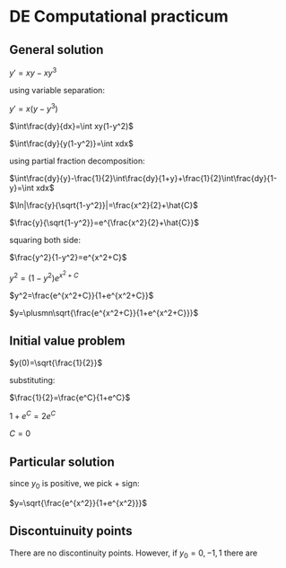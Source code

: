 # DE Computational practicum

## General solution

$y'=xy-xy^3$

using variable separation:

$y'=x(y-y^3)$

$\int\frac{dy}{dx}=\int xy(1-y^2)$

$\int\frac{dy}{y(1-y^2)}=\int xdx$

using partial fraction decomposition:

$\int\frac{dy}{y}-\frac{1}{2}\int\frac{dy}{1+y}+\frac{1}{2}\int\frac{dy}{1-y}=\int xdx$

$\ln|\frac{y}{\sqrt{1-y^2}}|=\frac{x^2}{2}+\hat{C}$

$\frac{y}{\sqrt{1-y^2}}=e^{\frac{x^2}{2}+\hat{C}}$

squaring both side:

$\frac{y^2}{1-y^2}=e^{x^2+C}$

$y^2=(1-y^2)e^{x^2+C}$

$y^2=\frac{e^{x^2+C}}{1+e^{x^2+C}}$

$y=\plusmn\sqrt{\frac{e^{x^2+C}}{1+e^{x^2+C}}}$

## Initial value problem

$y(0)=\sqrt{\frac{1}{2}}$

substituting:

$\frac{1}{2}=\frac{e^C}{1+e^C}$

$1+e^C=2e^C$

$C = 0$

## Particular solution

since $y_0$ is positive, we pick $+$ sign:

$y=\sqrt{\frac{e^{x^2}}{1+e^{x^2}}}$

## Discontuinuity points

There are no discontinuity points. However, if $y_0 = 0, -1, 1$ there are 
